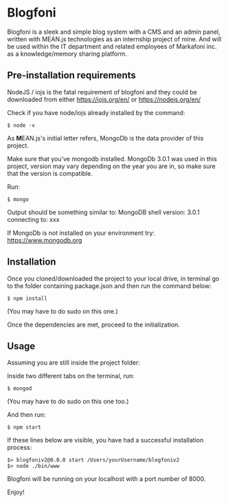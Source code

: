 # Blogfoni

Blogfoni is a sleek and simple blog system with a CMS and an admin panel, written with MEAN.js technologies as an internship project of mine. And will be used within the IT department and related employees of Markafoni inc. as a knowledge/memory sharing platform.

## Pre-installation requirements

NodeJS / iojs is the fatal requirement of blogfoni and they could be downloaded from either <a href="https://iojs.org/en/">https://iojs.org/en/</a> or <a href="https://nodejs.org/en/">https://nodejs.org/en/</a>

Check if you have node/iojs already installed by the command:

	$ node -v

As <b>M</b>EAN.js's initial letter refers, MongoDb is the data provider of this project. 

Make sure that you've mongodb installed. MongoDb 3.0.1 was used in this project, version may vary depending on the year you are in, so make sure that the version is compatible.

Run:
 
	$ mongo 	 

Output should be something similar to:
	MongoDB shell version: 3.0.1
	connecting to: xxx

If MongoDb is not installed on your environment try: <a href="https://www.mongodb.org"> https://www.mongodb.org</a>

## Installation


Once you cloned/downloaded the project to your local drive, in terminal go to the folder containing package.json and then run the command below:

	$ npm install

(You may have to do sudo on this one.)

Once the dependencies are met, proceed to the initialization.

## Usage

Assuming you are still inside the project folder:

Inside two different tabs on the terminal, run:

	$ mongod 

(You may have to do sudo on this one too.)

And then run:

	$ npm start

If these lines below are visible, you have had a successful installation process:
	
	$> blogfoniv2@0.0.0 start /Users/yourUsername/blogfoniv2
	$> node ./bin/www

Blogfoni will be running on your localhost with a port number of 8000.

Enjoy!